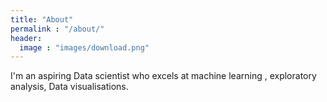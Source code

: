 ```yaml
---
title: "About"
permalink : "/about/"
header:
  image : "images/download.png"
---
```

I'm an aspiring Data scientist who excels at machine learning , exploratory analysis, Data visualisations.  
